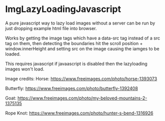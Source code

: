 # ImgLazyLoadingJavascript
A pure javascript way to lazy load images without a server can be run by just dropping example html file into browser.

Works by getting the image tags which have a data-src tag instead of a src tag on them, then detecting the boundaries hit the scroll position + window.innerHeight and setting src on the image causing the iamges to be loaded.

This requires javascript if javaascript is disabled then the lazyloading images won't load.

Image credits:
Horse: https://www.freeimages.com/photo/horse-1393073

Butterfly: https://www.freeimages.com/photo/butterfly-1392408

Goat: https://www.freeimages.com/photo/my-beloved-mountains-2-1375135

Rope Knot: https://www.freeimages.com/photo/hunter-s-bend-1316926


